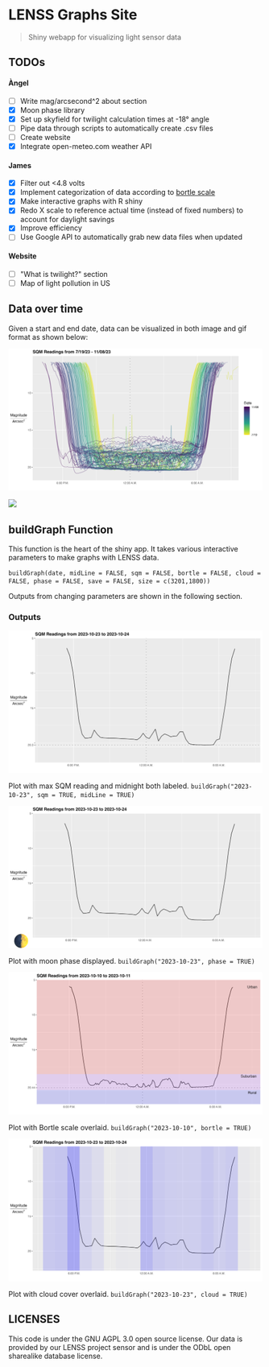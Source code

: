 <!-- SPDX-FileCopyrightText: 2024 GLAS Education <angel@glaseducation.org> -->
<!-- SPDX-License-Identifier: AGPL-3.0-only -->
# LENSS Graphs Site

> Shiny webapp for visualizing light sensor data

## TODOs

#### Àngel

- [ ] Write mag/arcsecond^2 about section
- [x] Moon phase library
- [x] Set up skyfield for twilight calculation times at -18° angle
- [ ] Pipe data through scripts to automatically create .csv files
- [ ] Create website
- [x] Integrate open-meteo.com weather API

#### James

- [x] Filter out <4.8 volts
- [x] Implement categorization of data according to [bortle scale](https://en.wikipedia.org/wiki/Bortle_scale)
- [x] Make interactive graphs with R shiny
- [x] Redo X scale to reference actual time (instead of fixed numbers) to account for daylight savings
- [x] Improve efficiency
- [ ] Use Google API to automatically grab new data files when updated

#### Website

- [ ] "What is twilight?" section
- [ ] Map of light pollution in US

## Data over time

Given a start and end date, data can be visualized in both image and gif format as shown below:

![](https://github.com/jamesspalding/LENSS/blob/main/Images/combinedPlot.png)

![](https://github.com/jamesspalding/LENSS/blob/main/Images/Animation.gif)

## buildGraph Function

This function is the heart of the shiny app. It takes various interactive parameters to make graphs with LENSS data.

```
buildGraph(date, midLine = FALSE, sqm = FALSE, bortle = FALSE, cloud = FALSE, phase = FALSE, save = FALSE, size = c(3201,1800))
```

Outputs from changing parameters are shown in the following section.

### Outputs

![](https://github.com/jamesspalding/LENSS/blob/main/Images/plot_2023-10-23_mid_maxsqm.png)

Plot with max SQM reading and midnight both labeled. ```buildGraph("2023-10-23", sqm = TRUE, midLine = TRUE)```

![](https://github.com/jamesspalding/LENSS/blob/main/Images/plot_2023-10-23_emoji.png)

Plot with moon phase displayed. ```buildGraph("2023-10-23", phase = TRUE)```

![](https://github.com/jamesspalding/LENSS/blob/main/Images/plot_2023-10-10_mid_maxsqm_bortle.png)

Plot with Bortle scale overlaid. ```buildGraph("2023-10-10", bortle = TRUE)```

![](https://github.com/jamesspalding/LENSS/blob/main/Images/plot_2023-10-23_cloudcover.png)

Plot with cloud cover overlaid. ```buildGraph("2023-10-23", cloud = TRUE)```

## LICENSES

This code is under the GNU AGPL 3.0 open source license. Our data is provided by
our LENSS project sensor and is under the ODbL open sharealike database license.

